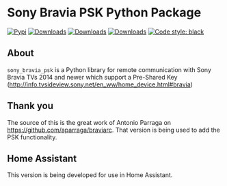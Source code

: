 # Sony Bravia PSK Python Package

[![Pypi](https://badge.fury.io/py/pySonyBraviaPSK.svg)](https://pypi.org/project/pysonybraviapsk)
[![Downloads](https://pepy.tech/badge/pysonybraviapsk/week)](https://pepy.tech/project/pysonybraviapsk/week)
[![Downloads](https://pepy.tech/badge/pysonybraviapsk/month)](https://pepy.tech/project/pysonybraviapsk/month)
[![Downloads](https://pepy.tech/badge/pysonybraviapsk)](https://pepy.tech/project/pysonybraviapsk)
[![Code style: black](https://img.shields.io/badge/code%20style-black-000000.svg)](https://github.com/ambv/black)

## About

``sony_bravia_psk`` is a Python library for remote communication with Sony Bravia TVs 2014 and newer which support a Pre-Shared Key
(http://info.tvsideview.sony.net/en_ww/home_device.html#bravia)

## Thank you
The source of this is the great work of Antonio Parraga on https://github.com/aparraga/braviarc. That version is being used to
add the PSK functionality.

## Home Assistant
This version is being developed for use in Home Assistant.
